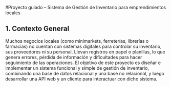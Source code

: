 #Proyecto guiado – Sistema de Gestión de Inventario para emprendimientos locales

## 1. Contexto General

Muchos negocios locales (como minimarkets, ferreterías, librerías o farmacias) no cuentan con sistemas digitales para controlar su inventario, sus proveedores ni su personal. Llevan registros en papel o planillas, lo que genera errores, pérdida de información y dificultades para hacer seguimiento de las operaciones.
El objetivo de este proyecto es diseñar e implementar un sistema funcional y simple de gestión de inventario, combinando una base de datos relacional y una base no relacional, y luego desarrollar una API web y un cliente para interactuar con dicho sistema.